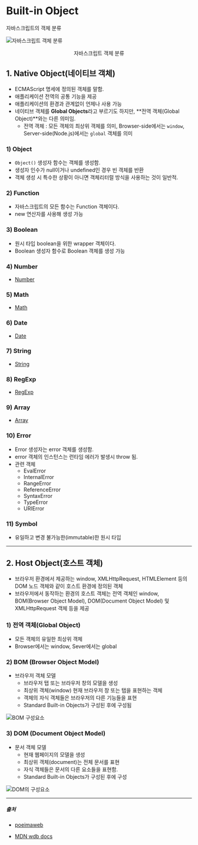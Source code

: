 # Built-in Object

자바스크립트의 객체 분류

![자바스크립트 객체 분류](https://poiemaweb.com/img/objects.png)

<center>자바스크립트 객체 분류</center>

## 1. Native Object(네이티브 객체)

* ECMAScript 명세에 정의된 객체를 말함.
* 애플리케이션 전역의 공통 기능을 제공
* 애플리케이션의 환경과 관계없이 언제나 사용 가능
* 네이티브 객체를 **Global Objects**라고 부르기도 하지만, **전역 객체(Global Object)**와는 다른 의미임.
  * 전역 객체 : 모든 객체의 최상위 객체를 의미, Browser-side에서는 `window`, Server-side(Node.js)에서는 `global` 객체를 의미

### 1) Object

* `Object()` 생성자 함수는 객체를 생성함.
* 생성자 인수가 null이거나 undefined인 경우 빈 객체를 반환
* 객체 생성 시 특수한 상황이 아니면 객체리터럴 방식을 사용하는 것이 일반적.



### 2) Function

* 자바스크립트의 모든 함수는 Function 객체이다.
* new 연산자를 사용해 생성 가능



### 3) Boolean

* 원시 타입 boolean을 위한 wrapper 객체이다.
* Boolean 생성자 함수로 Boolean 객체를 생성 가능



### 4) Number

* [Number](https://developer.mozilla.org/ko/docs/Web/JavaScript/Reference/Global_Objects/Number)

### 5) Math

* [Math](https://developer.mozilla.org/ko/docs/Web/JavaScript/Reference/Global_Objects/Math)

### 6) Date

* [Date](https://developer.mozilla.org/ko/docs/Web/JavaScript/Reference/Global_Objects/Date)

### 7) String

* [String](https://developer.mozilla.org/ko/docs/Web/JavaScript/Reference/Global_Objects/String)

### 8) RegExp

* [RegExp](https://developer.mozilla.org/ko/docs/Web/JavaScript/Reference/Global_Objects/RegExp)

### 9) Array

* [Array](https://developer.mozilla.org/ko/docs/Web/JavaScript/Reference/Global_Objects/Array)

### 10) Error

* Error 생성자는 error 객체를 생성함.
* error 객체의 인스턴스는 런타임 에러가 발생시 throw 됨.
* 관련 객체
  * EvalError
  * InternalError
  * RangeError
  * ReferenceError
  * SyntaxError
  * TypeError
  * URIError

### 11) Symbol

* 유일하고 변경 불가능한(immutable)한 원시 타입



---



## 2. Host Object(호스트 객체)

* 브라우저 환경에서 제공하는 window, XMLHttpRequest, HTMLElement 등의 DOM 노드 객체와 같이 호스트 환경에 정의된 객체
* 브라우저에서 동작하는 환경의 호스트 객체는 전역 객체인 window, BOM(Browser Object Model), DOM(Document Object Model) 및 XMLHttpRequest 객체 등을 제공



### 1) 전역 객체(Global Object)

* 모든 객체의 유일한 최상위 객체
* Browser에서는 window, Sever에서는 global



### 2) BOM (Browser Object Model)

* 브라우저 객체 모델
  * 브라우저 탭 또는 브라우저 창의 모델을 생성
  * 최상위 객체(window) 현재 브라우저 창 또는 탭을 표현하는 객체
  * 객체의 자식 객체들은 브라우저의 다른 기능들을 표현
  * Standard Built-in Objects가 구성된 후에 구성됨

![BOM 구성요소](https://poiemaweb.com/img/BOM.png)



### 3) DOM (Document Object Model)

* 문서 객체 모델
  * 현재 웹페이지의 모델을 생성
  * 최상위 객체(document)는 전체 문서를 표현
  * 자식 객체들은 문서의 다른 요소들을 표현함.
  * Standard Built-in Objects가 구성된 후에 구성

![DOM의 구성요소](https://poiemaweb.com/img/DOM.png)





---

##### 출처

* [poeimaweb](https://poiemaweb.com/js-built-in-object)

* [MDN wdb docs](https://developer.mozilla.org/ko/)
